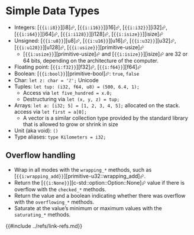 # Simple Data Types

- Integers: [`{{i:i8}}`][i8]⮳, [`{{i:i16}}`][i16]⮳, [`{{i:i32}}`][i32]⮳, [`{{i:i64}}`][i64]⮳, [`{{i:i128}}`][i128]⮳, [`{{i:isize}}`][isize]⮳
- Unsigned: [`{{i:u8}}`][u8]⮳, [`{{i:u16}}`][u16]⮳, [`{{i:u32}}`][u32]⮳, [`{{i:u128}}`][u128]⮳, [`{{i:usize}}`][primitive-usize]⮳
  - [`{{i:usize}}`][primitive-usize]⮳ and [`{{i:isize}}`][isize]⮳ are 32 or 64 bits, depending on the architecture of the computer.
- Floating point: [`{{i:f32}}`][f32]⮳, [`{{i:f64}}`][f64]⮳
- Boolean: [`{{i:bool}}`][primitive-bool]⮳: `true`, `false`
- Char: `let z: char = 'ℤ';` Unicode
- Tuples: `let tup: (i32, f64, u8) = (500, 6.4, 1);`
  - Access via `let five_hundred = x.0;`
  - Destructuring via `let (x, y, z) = tup;`
- Arrays: `let a: [i32; 5] = [1, 2, 3, 4, 5];` allocated on the stack. access via `let first = a[0];`
  - A vector is a similar collection type provided by the standard library that is allowed to grow or shrink in size
- Unit (aka void): `()`
- Type aliases: `type Kilometers = i32;`

## Overflow handling

- Wrap in all modes with the `wrapping_*` methods, such as [`{{i:wrapping_add}}`][primitive-u32::wrapping_add]⮳.
- Return the [`{{i:None}}`][c-std::option::Option::None]⮳ value if there is overflow with the `checked_*` methods.
- Return the value and a boolean indicating whether there was overflow with the `overflowing_*` methods.
- Saturate at the value’s minimum or maximum values with the `saturating_*` methods.

{{#include ../refs/link-refs.md}}
